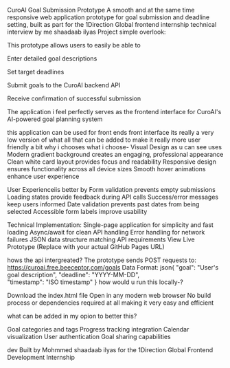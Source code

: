  CuroAI Goal Submission Prototype
A smooth and at the same time  responsive web application prototype for goal submission and deadline setting, built as part for the  1Direction Global frontend internship technical interview by me shaadaab ilyas 
Project simple overlook:

This prototype allows users to easily be able to 

Enter detailed goal descriptions

Set target deadlines

Submit goals to the CuroAI backend API

Receive confirmation of successful submission

The application i feel perfectly serves as the frontend interface for CuroAI's AI-powered goal planning system


this application can be used for front ends front interface its really a very low version of what all that can be added to make it really more  user friendly 
 a bit why i chooses what i choose-
 Visual Design as u can see uses 
Modern gradient background creates an engaging, professional appearance
Clean white card layout provides focus and readability
Responsive design ensures functionality across all device sizes
Smooth hover animations enhance user experience

User Experienceiis better by 
Form validation prevents empty submissions
Loading states provide feedback during API calls
Success/error messages keep users informed
Date validation prevents past dates from being selected
Accessible form labels improve usability

Technical Implementation:
Single-page application for simplicity and fast loading
Async/await for clean API handling
Error handling for network failures
JSON data structure matching API requirements
View Live Prototype (Replace with your actual GitHub Pages URL)

hows the api intergreated?
The prototype sends POST requests to: https://curoai.free.beeceptor.com/goals
Data Format:
json{
  "goal": "User's goal description",
  "deadline": "YYYY-MM-DD",  
  "timestamp": "ISO timestamp"
}
how would u run this locally-?

Download the index.html file
Open in any modern web browser
No build process or dependencies required at all making it very easy and efficient

what can be added in my opion to better this?

Goal categories and tags
Progress tracking integration
Calendar visualization
User authentication
Goal sharing capabilities

dev
Built by Mohmmed shaadaab ilyas  for the 1Direction Global Frontend Development Internship

